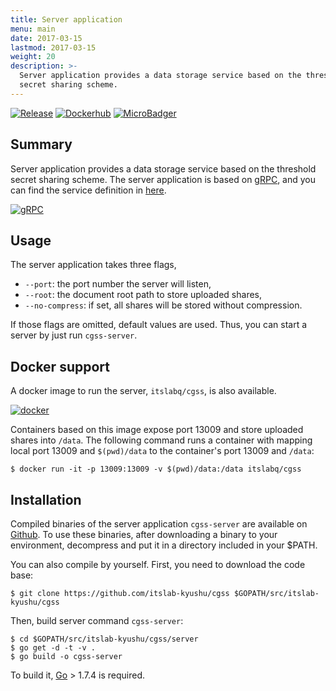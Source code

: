 ```yaml
---
title: Server application
menu: main
date: 2017-03-15
lastmod: 2017-03-15
weight: 20
description: >-
  Server application provides a data storage service based on the threshold
  secret sharing scheme.
---
```

[![Release](https://img.shields.io/badge/release-0.1.0-brightgreen.svg)](https://github.com/itslab-kyushu/cgss/releases/tag/v0.1.0)
[![Dockerhub](https://img.shields.io/badge/dockerhub-itslabq%2Fcgss-blue.svg)](https://hub.docker.com/r/itslabq/cgss/)
[![MicroBadger](https://images.microbadger.com/badges/image/itslabq/cgss.svg)](https://microbadger.com/images/itslabq/cgss)

## Summary
Server application provides a data storage service based on the threshold secret
sharing scheme.
The server application is based on [gRPC](http://www.grpc.io/), and you can
find the service definition in [here](https://github.com/itslab-kyushu/cgss/blob/master/kvs/kvs.proto).

[![gRPC](../img/grpc.png)](http://www.grpc.io/)

## Usage
The server application takes three flags,

* `--port`: the port number the server will listen,
* `--root`: the document root path to store uploaded shares,
* `--no-compress`: if set, all shares will be stored without compression.

If those flags are omitted, default values are used.
Thus, you can start a server by just run `cgss-server`.

## Docker support
A docker image to run the server, `itslabq/cgss`, is also available.

[![docker](../img/small_h-trans.png)](https://www.docker.com/)

Containers based on this image expose port 13009 and store uploaded shares into
`/data`. The following command runs a container with mapping local port 13009
and `$(pwd)/data` to the container's port 13009 and `/data`:

```shell
$ docker run -it -p 13009:13009 -v $(pwd)/data:/data itslabq/cgss
```

## Installation
Compiled binaries of the server application `cgss-server` are available on
[Github](https://github.com/itslab-kyushu/cgss/releases).
To use these binaries, after downloading a binary to your environment,
decompress and put it in a directory included in your $PATH.

You can also compile by yourself.
First, you need to download the code base:

```shell
$ git clone https://github.com/itslab-kyushu/cgss $GOPATH/src/itslab-kyushu/cgss
```

Then, build server command `cgss-server`:

```shell
$ cd $GOPATH/src/itslab-kyushu/cgss/server
$ go get -d -t -v .
$ go build -o cgss-server
```

To build it, [Go](https://golang.org/) > 1.7.4 is required.
